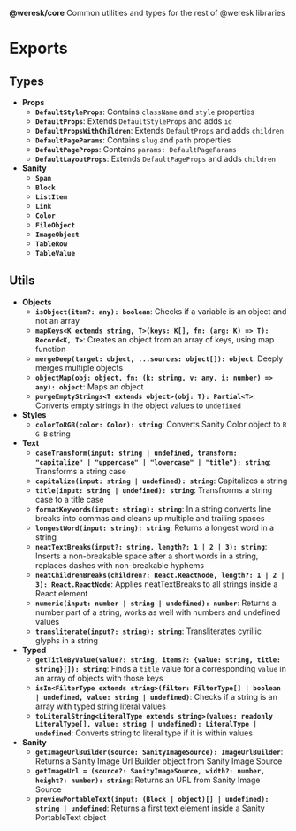 **@weresk/core**
Common utilities and types for the rest of @weresk libraries

# Exports

## Types

-   **Props**
    -   **`DefaultStyleProps`**: Contains `className` and `style` properties
    -   **`DefaultProps`**: Extends `DefaultStyleProps` and adds `id`
    -   **`DefaultPropsWithChildren`**: Extends `DefaultProps` and adds `children`
    -   **`DefaultPageParams`**: Contains `slug` and `path` properties
    -   **`DefaultPageProps`**: Contains `params: DefaultPageParams`
    -   **`DefaultLayoutProps`**: Extends `DefaultPageProps` and adds `children`
-   **Sanity**
    -   **`Span`**
    -   **`Block`**
    -   **`ListItem`**
    -   **`Link`**
    -   **`Color`**
    -   **`FileObject`**
    -   **`ImageObject`**
    -   **`TableRow`**
    -   **`TableValue`**

## Utils

-   **Objects**
    -   **`isObject(item?: any): boolean`**: Checks if a variable is an object and not an array
    -   **`mapKeys<K extends string, T>(keys: K[], fn: (arg: K) => T): Record<K, T>`**: Creates an object from an array of keys, using map function
    -   **`mergeDeep(target: object, ...sources: object[]): object`**: Deeply merges multiple objects
    -   **`objectMap(obj: object, fn: (k: string, v: any, i: number) => any): object`**: Maps an object
    -   **`purgeEmptyStrings<T extends object>(obj: T): Partial<T>`**: Converts empty strings in the object values to `undefined`
-   **Styles**
    -   **`colorToRGB(color: Color): string`**: Converts Sanity Color object to `R G B` string
-   **Text**
    -   **`caseTransform(input: string | undefined, transform: "capitalize" | "uppercase" | "lowercase" | "title"): string`**: Transforms a string case
    -   **`capitalize(input: string | undefined): string`**: Capitalizes a string
    -   **`title(input: string | undefined): string`**: Transfrorms a string case to a title case
    -   **`formatKeywords(input: string): string`**: In a string converts line breaks into commas and cleans up multiple and trailing spaces
    -   **`longestWord(input: string): string`**: Returns a longest word in a string
    -   **`neatTextBreaks(input?: string, length?: 1 | 2 | 3): string`**: Inserts a non-breakable space after a short words in a string, replaces dashes with non-breakable hyphems
    -   **`neatChildrenBreaks(children?: React.ReactNode, length?: 1 | 2 | 3): React.ReactNode`**: Applies neatTextBreaks to all strings inside a React element
    -   **`numeric(input: number | string | undefined): number`**: Returns a number part of a string, works as well with numbers and undefined values
    -   **`transliterate(input?: string): string`**: Transliterates cyrillic glyphs in a string
-   **Typed**
    -   **`getTitleByValue(value?: string, items?: {value: string, title: string}[]): string`**: Finds a `title` value for a corresponding `value` in an array of objects with those keys
    -   **`isIn<FilterType extends string>(filter: FilterType[] | boolean | undefined, value: string | undefined)`**: Checks if a string is an array with typed string literal values
    -   **`toLiteralString<LiteralType extends string>(values: readonly LiteralType[], value: string | undefined): LiteralType | undefined`**: Converts string to literal type if it is within values
-   **Sanity**
    -   **`getImageUrlBuilder(source: SanityImageSource): ImageUrlBuilder`**: Returns a Sanity Image Url Builder object from Sanity Image Source
    -   **`getImageUrl = (source?: SanityImageSource, width?: number, height?: number): string`**: Returns an URL from Sanity Image Source
    -   **`previewPortableText(input: (Block | object)[] | undefined): string | undefined`**: Returns a first text element inside a Sanity PortableText object
